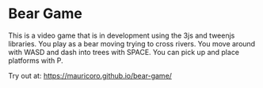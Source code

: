 # Bear Game

This is a video game that is in development using the 3js and tweenjs libraries. You play as a bear moving trying to cross rivers. You move around with WASD and dash into trees with SPACE. You can pick up and place platforms with P.

Try out at: https://mauricoro.github.io/bear-game/
